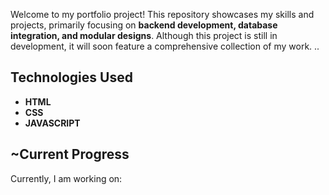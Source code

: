

Welcome to my portfolio project! This repository showcases my skills and projects, primarily focusing on **backend development, database integration, and modular designs**. Although this project is still in development, it will soon feature a comprehensive collection of my work.
..

## Technologies Used
- **HTML**
- **CSS** 
- **JAVASCRIPT** 

## ~Current Progress


Currently, I am working on: 



